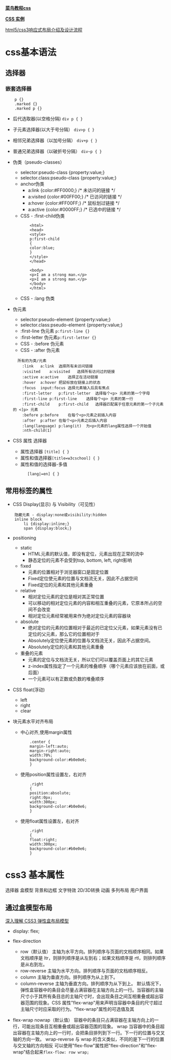 [**菜鸟教程css**](http://www.runoob.com/css/css-positioning.html)

[**CSS 实例**](http://www.runoob.com/css/css-examples.html)

[html5/css3响应式布局介绍及设计流程](http://www.51xuediannao.com/html+css/htmlcssjq/694.html)

# css基本语法
## 选择器
### 嵌套选择器
```
    p {}
    .marked {}
    .marked p {}
```
* 后代选取器(以空格分隔)          ```div p { }```
* 子元素选择器(以大于号分隔）      ```div>p { }```
* 相邻兄弟选择器（以加号分隔）     ```div+p { }```
* 普通兄弟选择器（以破折号分隔）   ```div~p { }```


* 伪类（pseudo-classes）
    - selector:pseudo-class {property:value;}
    - selector.class:pseudo-class {property:value;}
    - anchor伪类
        + a:link {color:#FF0000;}       /* 未访问的链接 */
        + a:visited {color:#00FF00;}    /* 已访问的链接 */
        + a:hover {color:#FF00FF;}      /* 鼠标划过链接 */
        + a:active {color:#0000FF;}     /* 已选中的链接 */
    - CSS - :first-child伪类
        ```
            <html>
            <head>
            <style>
            p:first-child
            {
            color:blue;
            }
            </style>
            </head>

            <body>
            <p>I am a strong man.</p>
            <p>I am a strong man.</p>
            </body>
            </html>
        ```
    - CSS - :lang 伪类
* 伪元素
    - selector:pseudo-element {property:value;}
    - selector.class:pseudo-element {property:value;}
    - :first-line 伪元素 ```p:first-line {}```
    - :first-letter 伪元素```p:first-letter {}```
    - CSS - :before 伪元素
    - CSS - :after 伪元素
    ```
      所有的为类/元素
        :link	a:link	选择所有未访问链接
        :visited	a:visited	选择所有访问过的链接
        :active	a:active	选择正在活动链接
        :hover	a:hover	把鼠标放在链接上的状态
        :focus	input:focus	选择元素输入后具有焦点
        :first-letter	p:first-letter	选择每个<p> 元素的第一个字母
        :first-line	p:first-line	选择每个<p> 元素的第一行
        :first-child	p:first-child	选择器匹配属于任意元素的第一个子元素的 <]p> 元素
        :before	p:before	在每个<p>元素之前插入内容
        :after	p:after	在每个<p>元素之后插入内容
        :lang(language)	p:lang(it)	为<p>元素的lang属性选择一个开始值
        :nth-child(1)
    ```
* CSS 属性 选择器
    - 属性选择器  ```[title] { }```
    - 属性和值选择器```[title=w3cschool] { }```
    - 属性和值的选择器-多值
        ```[title~=hello] { }
           [lang|=en] { }
        ```


## 常用标签的属性
* CSS Display(显示) 与 Visibility（可见性）
```
    隐藏元素 - display:none或visibility:hidden
    inline block
        li {display:inline;}
        span {display:block;}
```

* positioning
    - static
        + HTML元素的默认值，即没有定位，元素出现在正常的流中
        + 静态定位的元素不会受到top, bottom, left, right影响
    - fixed
        + 元素的位置相对于浏览器窗口是固定位置
        + Fixed定位使元素的位置与文档流无关，因此不占据空间
        + Fixed定位的元素和其他元素重叠
    - relative
        + 相对定位元素的定位是相对其正常位置
        + 可以移动的相对定位元素的内容和相互重叠的元素，它原本所占的空间不会改变
        + 相对定位元素经常被用来作为绝对定位元素的容器块
    - absolute
        + 绝对定位的元素的位置相对于最近的已定位父元素，如果元素没有已定位的父元素，那么它的位置相对于<html>
        + Absolutely定位使元素的位置与文档流无关，因此不占据空间。
        + Absolutely定位的元素和其他元素重叠
    - 重叠的元素
        + 元素的定位与文档流无关，所以它们可以覆盖页面上的其它元素
        + z-index属性指定了一个元素的堆叠顺序（哪个元素应该放在前面，或后面）
        + 一个元素可以有正数或负数的堆叠顺序
* CSS float(浮动)
    - left
    - right
    - clear

* 块元素水平对齐布局
    + 中心对齐,使用margin属性
        ```
            .center {
            margin-left:auto;
            margin-right:auto;
            width:70%;
            background-color:#b0e0e6;
            }
        ```
    + 使用position属性设置左，右对齐
        ```
            .right
            {
            position:absolute;
            right:0px;
            width:300px;
            background-color:#b0e0e6;
            }
        ```
    + 使用float属性设置左，右对齐
        ```
            .right
            {
            float:right;
            width:300px;
            background-color:#b0e0e6;
            }
        ```






# css3 基本属性
选择器
盒模型
背景和边框
文字特效
2D/3D转换
动画
多列布局
用户界面
## 通过盒模型布局
[深入理解 CSS3 弹性盒布局模型](http://www.ibm.com/developerworks/cn/web/1409_chengfu_css3flexbox/)
* display: flex;

* flex-direction
    - row（默认值）	主轴为水平方向。排列顺序与页面的文档顺序相同。如果文档顺序是 ltr，则排列顺序是从左到右；如果文档顺序是 rtl，则排列顺序是从右到左。
    - row-reverse	主轴为水平方向。排列顺序与页面的文档顺序相反。
    - column	主轴为垂直方向。排列顺序为从上到下。
    - column-reverse	主轴为垂直方向。排列顺序为从下到上。
默认情况下，弹性盒容器中的条目会尽量占满容器在主轴方向上的一行。当容器的主轴尺寸小于其所有条目总的主轴尺寸时，会出现条目之间互相重叠或超出容器范围的现象。CSS 属性"flex-wrap"用来声明当容器中条目的尺寸超过主轴尺寸时应采取的行为。"flex-wrap"属性的可选值及其

* flex-wrap
    nowrap（默认值）	容器中的条目只占满容器在主轴方向上的一行，可能出现条目互相重叠或超出容器范围的现象。
    wrap	当容器中的条目超出容器在主轴方向上的一行时，会把条目排列到下一行。下一行的位置与交叉轴的方向一致。
    wrap-reverse	与 wrap 的含义类似，不同的是下一行的位置与交叉轴的方向相反
可以使用"flex-flow"属性把"flex-direction"和"flex-wrap"结合起来```flex-flow: row wrap;```
